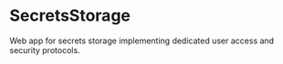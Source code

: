 # SecretsStorage
Web app for secrets storage implementing dedicated user access and security protocols.
